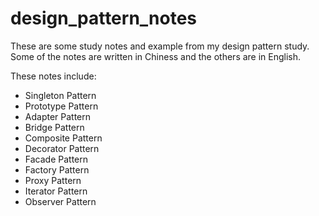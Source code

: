 # design_pattern_notes
These are some study notes and example from my design pattern study.
Some of the notes are written in Chiness and the others are in English.

These notes include: 
- Singleton Pattern
- Prototype Pattern
- Adapter Pattern
- Bridge Pattern
- Composite Pattern
- Decorator Pattern
- Facade Pattern
- Factory Pattern
- Proxy Pattern
- Iterator Pattern
- Observer Pattern
